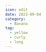 ```yaml
---
icon: edit
date: 2023-09-04
category:
  - Banana
tag:
  - yellow
  - curly
  - long
---
```


# 

## 



### 


